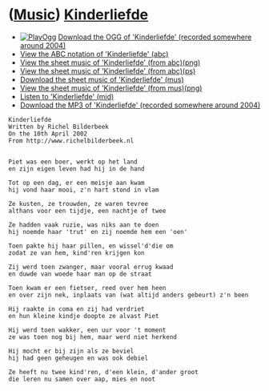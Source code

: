 # ([Music](Music.htm)) [Kinderliefde](SongKinderliefde.htm)

-   [![PlayOgg](http://static.fsf.org/playogg/Play_ogg_80x15.png "I support PlayOgg!")](http://playogg.org) [Download the OGG of 'Kinderliefde' (recorded somewhere around 2004)](CD03_11Kinderliefde.ogg)
-   [View the ABC notation of 'Kinderliefde' (abc)](Kinderliefde.abc)
-   [View the sheet music of 'Kinderliefde' (from abc)(png)](SongKinderliefde.png)
-   [View the sheet music of 'Kinderliefde' (from abc)(ps)](SongKinderliefde.ps)
-   [Download the sheet music of 'Kinderliefde' (mus)](SongKinderliefde.mus)
-   [View the sheet music of 'Kinderliefde' (from mus)(png)](SongKinderliefdeMus.png)
-   [Listen to 'Kinderliefde' (mid)](SongKinderliefde.mid)
-   [Download the MP3 of 'Kinderliefde' (recorded somewhere around 2004)](CD03_11Kinderliefde.mp3)

```
Kinderliefde
Written by Richel Bilderbeek
On the 10th April 2002
From http://www.richelbilderbeek.nl

 
Piet was een boer, werkt op het land 
en zijn eigen leven had hij in de hand 
 
Tot op een dag, er een meisje aan kwam 
hij vond haar mooi, z'n hart stond in vlam 
 
Ze kusten, ze trouwden, ze waren tevree 
althans voor een tijdje, een nachtje of twee 
 
Ze hadden vaak ruzie, was niks aan te doen 
hij noemde haar 'trut' en zij noemde hem een 'oen' 
 
Toen pakte hij haar pillen, en wissel'd'die om 
zodat ze van hem, kind'ren krijgen kon 
 
Zij werd toen zwanger, maar vooral errug kwaad 
en duwde van woede haar man op de straat 
 
Toen kwam er een fietser, reed over hem heen 
en over zijn nek, inplaats van (wat altijd anders gebeurt) z'n been 
 
Hij raakte in coma en zij had verdriet 
en hun kleine kindje doopte ze alvast Piet 
 
Hij werd toen wakker, een uur voor 't moment 
ze was toen nog bij hem, maar werd niet herkend 
 
Hij mocht er bij zijn als ze beviel 
hij had geen geheugen en was ook debiel 
 
Ze heeft nu twee kind'ren, d'een klein, d'ander groot 
die leren nu samen over aap, mies en noot 
```
